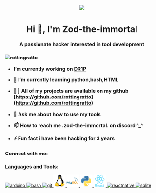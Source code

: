<h1 align="center"><img src="[https://user-images.githubusercontent.com/75953873/111233290-7c961d00-85cb-11eb-982b-1cdfb0396225.png](https://raw.githubusercontent.com/rottingratto/background-/refs/heads/main/killua.png"></h1>

<h1 align="center">Hi 👋, I'm Zod-the-immortal</h1> 
<h3 align="center">A passionate hacker interested in tool development</h3>
 <h3 https://github.com/rottingratto/background-/blob/main/killua.png?raw=true


<p align="left"> <img src="https://komarev.com/ghpvc/?username=rottingratto&label=Profile%20views&color=0e75b6&style=flat" alt="rottingratto" /> </p>

- I’m currently working on [DR1P](--coming_soon--)

- 🌱 I’m currently learning **python,bash,HTML**

- 👨‍💻 All of my projects are available on my github [https://github.com/rottingratto](https://github.com/rottingratto)

- 💬 Ask me about **how to use my tools**

- 📫 How to reach me **.zod-the-immortal. on discord ^_^**

- ⚡ Fun fact **i have been hacking for 3 years**

<h3 align="left">Connect with me:</h3>
<p align="left">
</p>

<h3 align="left">Languages and Tools:</h3>
<p align="left"> <a href="https://www.arduino.cc/" target="_blank" rel="noreferrer"> <img src="https://cdn.worldvectorlogo.com/logos/arduino-1.svg" alt="arduino" width="40" height="40"/> </a> <a href="https://www.gnu.org/software/bash/" target="_blank" rel="noreferrer"> <img src="https://www.vectorlogo.zone/logos/gnu_bash/gnu_bash-icon.svg" alt="bash" width="40" height="40"/> </a> <a href="https://git-scm.com/" target="_blank" rel="noreferrer"> <img src="https://www.vectorlogo.zone/logos/git-scm/git-scm-icon.svg" alt="git" width="40" height="40"/> </a> <a href="https://www.linux.org/" target="_blank" rel="noreferrer"> <img src="https://raw.githubusercontent.com/devicons/devicon/master/icons/linux/linux-original.svg" alt="linux" width="40" height="40"/> </a> <a href="https://www.mysql.com/" target="_blank" rel="noreferrer"> <img src="https://raw.githubusercontent.com/devicons/devicon/master/icons/mysql/mysql-original-wordmark.svg" alt="mysql" width="40" height="40"/> </a> <a href="https://www.python.org" target="_blank" rel="noreferrer"> <img src="https://raw.githubusercontent.com/devicons/devicon/master/icons/python/python-original.svg" alt="python" width="40" height="40"/> </a> <a href="https://reactjs.org/" target="_blank" rel="noreferrer"> <img src="https://raw.githubusercontent.com/devicons/devicon/master/icons/react/react-original-wordmark.svg" alt="react" width="40" height="40"/> </a> <a href="https://reactnative.dev/" target="_blank" rel="noreferrer"> <img src="https://reactnative.dev/img/header_logo.svg" alt="reactnative" width="40" height="40"/> </a> <a href="https://www.sqlite.org/" target="_blank" rel="noreferrer"> <img src="https://www.vectorlogo.zone/logos/sqlite/sqlite-icon.svg" alt="sqlite" width="40" height="40"/> </a> </p>
